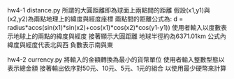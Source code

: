 hw4-1 distance.py
所謂的大圓距離即為球面上兩點間的距離
假設(x1,y1)與(x2,y2)為兩點地理上的緯度與經度座標
兩點間的距離公式為:
d = radius*acos(sin(x1)*sin(x2)+cos(x1)*cos(x2)*cos(y1-y1))
使用者輸入以度數表示地球上的兩點的緯度與經度
接著顯示大圓距離
地球半徑約為6371.01km
公式內緯度與經度代表北與西 負數表示南與東

hw4-2 currency.py
將輸入的金額轉換為最小的貨幣單位
使用者輸入整數型態以表示總金額
接著輸出依序對50元、10元、5元、1元的組合
以使用最少硬幣來計算